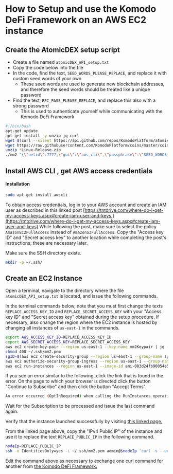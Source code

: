# How to Setup and use the Komodo DeFi Framework on an AWS EC2 instance

## Create the AtomicDEX setup script

- Create a file named `atomicDEX_API_setup.txt`
- Copy the code below into the file
- In the code, find the text, `SEED_WORDS_PLEASE_REPLACE`, and replace it with custom seed words of your own
  - These seed words are used to generate new blockchain addresses, and therefore the seed words should be treated like a unique password
- Find the text, `RPC_PASS_PLEASE_REPLACE`, and replace this also with a strong password
  - This is used to authenticate yourself while communicating with the Komodo DeFi Framework

```bash
#!/bin/bash
apt-get update
apt-get install -y unzip jq curl
wget $(curl --silent https://api.github.com/repos/KomodoPlatform/atomicDEX-API/releases | jq -r '.[0].assets[] | select(.name | endswith("Linux-Release.zip")).browser_download_url')
wget https://raw.githubusercontent.com/KomodoPlatform/coins/master/coins
unzip *Linux-Release.zip
./mm2 "{\"netid\":7777,\"gui\":\"aws_cli\",\"passphrase\":\"SEED_WORDS_PLEASE_REPLACE\",\"rpc_password\":\"RPC_PASS_PLEASE_REPLACE\",\"myipaddr\":\"0.0.0.0\"}"
```

## Install AWS CLI , get AWS access credentials

#### Installation

```bash
sudo apt-get install awscli
```

To obtain access credentials, log in to your AWS account and create an IAM user as described in this linked post [https://tntdrive.com/where-do-i-get-my-access-keys.aspx#create-iam-user-and-keys.](https://tntdrive.com/where-do-i-get-my-access-keys.aspx#create-iam-user-and-keys) While following the post, make sure to select the policy `AmazonEC2FullAccess` instead of `AmazonS3FullAccess`. Copy the "Access key ID" and "Secret access key" to another location while completing the post's instructions; these are necessary later.

Make sure the SSH directory exists.

```bash
mkdir -p ~/.ssh/
```

## Create an EC2 Instance

Open a terminal, navigate to the directory where the file `atomicDEX_API_setup.txt` is located, and issue the following commands.

In the terminal commands below, note that you must first change the texts `REPLACE_ACCESS_KEY_ID` and `REPLACE_SECRET_ACCESS_KEY` with your "Access key ID" and "Secret access key" obtained during the setup procedure. If necessary, also change the region where the EC2 instance is hosted by changing all instances of `us-east-1` in the commands.

```bash
export AWS_ACCESS_KEY_ID=REPLACE_ACCESS_KEY_ID
export AWS_SECRET_ACCESS_KEY=REPLACE_SECRET_ACCESS_KEY
aws ec2 create-key-pair --region us-east-1 --key-name mm2Keypair | jq -r .KeyMaterial > ~/.ssh/mm2.pem
chmod 400 ~/.ssh/mm2.pem
sgID=$(aws ec2 create-security-group --region us-east-1 --group-name sgMM2 --description "sg-mm2"| jq -r '.GroupId')
aws ec2 authorize-security-group-ingress --region us-east-1 --group-name sgMM2 --protocol all --cidr 0.0.0.0/0
aws ec2 run-instances --region us-east-1 --image-id ami-083d24fb90054e5f0 --count 1 --instance-type t3.micro --key-name mm2Keypair --security-group-ids $sgID --user-data file://atomicDEX_API_setup.txt
```

If you see an error similar to the following, click the link that is found in the error. On the page to which your browser is directed click the button "Continue to Subscribe" and then click the button "Accept Terms".

```bash
An error occurred (OptInRequired) when calling the RunInstances operation: In order to use this AWS Marketplace product you need to accept terms and subscribe. To do so please visit https://aws.amazon.com/marketplace/pp?sku=auhljmclkudu651zy27rih2x2
```

Wait for the Subscription to be processed and issue the last command again.

Verify that the instance launched successfully by visiting [this linked page.](https://console.aws.amazon.com/ec2/v2/home?region=us-east-1#Instances:sort=instanceId)

From the linked page above, copy the "IPv4 Public IP" of the instance and use it to replace the text `REPLACE_PUBLIC_IP` in the following command.

```bash
nodeIp=REPLACE_PUBLIC_IP
ssh -o IdentitiesOnly=yes -i ~/.ssh/mm2.pem admin@$nodeIp 'curl -s --url "http://127.0.0.1:7783" --data "{\"userpass\":\"RPC_PASS_PLEASE_REPLACE\",\"method\":\"version\"}"'
```

Edit the command above as necessary to exchange one curl command for another from [the Komodo DeFi Framework.](https://developers.atomicdex.io/basic-docs/atomicdex/atomicdex-api.html)
